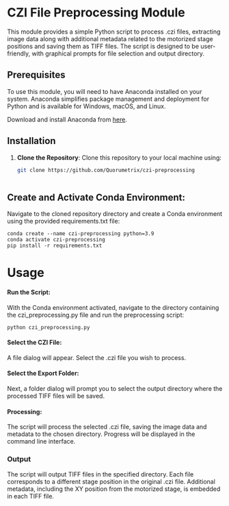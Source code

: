 # CZI File Preprocessing Module

This module provides a simple Python script to process .czi files, extracting image data along with additional metadata related to the motorized stage positions and saving them as TIFF files. The script is designed to be user-friendly, with graphical prompts for file selection and output directory.

## Prerequisites

To use this module, you will need to have Anaconda installed on your system. Anaconda simplifies package management and deployment for Python and is available for Windows, macOS, and Linux.

Download and install Anaconda from [here](https://www.anaconda.com/products/individual).

## Installation

1. **Clone the Repository**:
   Clone this repository to your local machine using:
   ```bash
   git clone https://github.com/Quorumetrix/czi-preprocessing



## Create and Activate Conda Environment:
Navigate to the cloned repository directory and create a Conda environment using the provided requirements.txt file:

    conda create --name czi-preprocessing python=3.9
    conda activate czi-preprocessing
    pip install -r requirements.txt


# Usage

#### Run the Script:
With the Conda environment activated, navigate to the directory containing the czi_preprocessing.py file and run the preprocessing script:

    python czi_preprocessing.py 

#### Select the CZI File:
A file dialog will appear. Select the .czi file you wish to process.

#### Select the Export Folder:
Next, a folder dialog will prompt you to select the output directory where the processed TIFF files will be saved.

#### Processing:
The script will process the selected .czi file, saving the image data and metadata to the chosen directory. Progress will be displayed in the command line interface.


### Output
The script will output TIFF files in the specified directory. Each file corresponds to a different stage position in the original .czi file. Additional metadata, including the XY position from the motorized stage, is embedded in each TIFF file.

